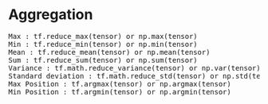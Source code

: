 # Aggregation
<pre>
Max : tf.reduce_max(tensor) or np.max(tensor)
Min : tf.reduce_min(tensor) or np.min(tensor)
Mean : tf.reduce_mean(tensor) or np.mean(tensor)
Sum : tf.reduce_sum(tensor) or np.sum(tensor)
Variance : tf.math.reduce_variance(tensor) or np.var(tensor) *Dtype should me float
Standard deviation : tf.math.reduce_std(tensor) or np.std(tensor) *Dtype should me float
Max Position : tf.argmax(tensor) or np.argmax(tensor)
Min Position : tf.argmin(tensor) or np.argmin(tensor)</pre>